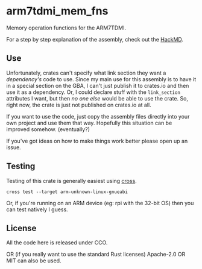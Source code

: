 # arm7tdmi_mem_fns

Memory operation functions for the ARM7TDMI.

For a step by step explanation of the assembly,
check out the [HackMD](https://hackmd.io/@Lokathor/HJXTfarj5).

## Use

Unfortunately, crates can't specify what link section they want a *dependency's* code to use.
Since my main use for this assembly is to have it in a special section on the GBA,
I can't just publish it to crates.io and then use it as a dependency.
Or, I could declare stuff with the `link_section` attributes I want,
but then *no one else* would be able to use the crate.
So, right now, the crate is just not published on crates.io at all.

If you want to use the code, just copy the assembly files directly into your own project
and use them that way. Hopefully this situation can be improved somehow. (eventually?)

If you've got ideas on how to make things work better please open up an issue.

## Testing

Testing of this crate is generally easiest using [cross](https://github.com/cross-rs/cross).

```
cross test --target arm-unknown-linux-gnueabi
```

Or, if you're running on an ARM device (eg: rpi with the 32-bit OS) then you can test natively I guess.

## License

All the code here is released under CCO.

OR (if you really want to use the standard Rust licenses) Apache-2.0 OR MIT can also be used.
